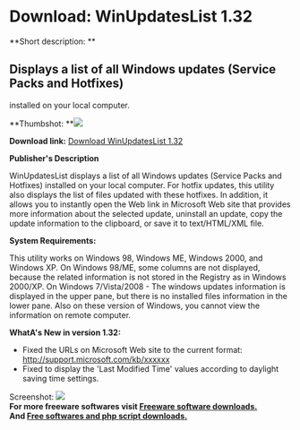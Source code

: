 # Download: WinUpdatesList 1.32

**Short description: **

## Displays a list of all Windows updates (Service Packs and Hotfixes)
installed on your local computer.

  
**Thumbshot: **![](http://www.freewarefiles.com/screenshot/winupdateslist_md.jpg)   
  
**Download link:** [Download WinUpdatesList 1.32](http://freesoftwares.boysofts.com/WinUpdatesList_program_14218.html)  
  

**Publisher's Description**  
  

WinUpdatesList displays a list of all Windows updates (Service Packs and
Hotfixes) installed on your local computer. For hotfix updates, this utility
also displays the list of files updated with these hotfixes. In addition, it
allows you to instantly open the Web link in Microsoft Web site that provides
more information about the selected update, uninstall an update, copy the
update information to the clipboard, or save it to text/HTML/XML file.

**System Requirements:**

This utility works on Windows 98, Windows ME, Windows 2000, and Windows XP. On
Windows 98/ME, some columns are not displayed, because the related information
is not stored in the Registry as in Windows 2000/XP. On Windows 7/Vista/2008 -
The windows updates information is displayed in the upper pane, but there is
no installed files information in the lower pane. Also on these version of
Windows, you cannot view the information on remote computer.

**WhatA's New in version 1.32:**

  * Fixed the URLs on Microsoft Web site to the current format: http://support.microsoft.com/kb/xxxxxx 
  * Fixed to display the 'Last Modified Time' values according to daylight saving time settings. 

  
  
Screenshot: ![](http://www.freewarefiles.com/screenshot/winupdateslist.jpg)  
**For more freeware softwares visit [Freeware software downloads.](http://freesoftwares.boysofts.com/)**   
**And [Free softwares and php script downloads.](http://www.boysofts.com/)**

